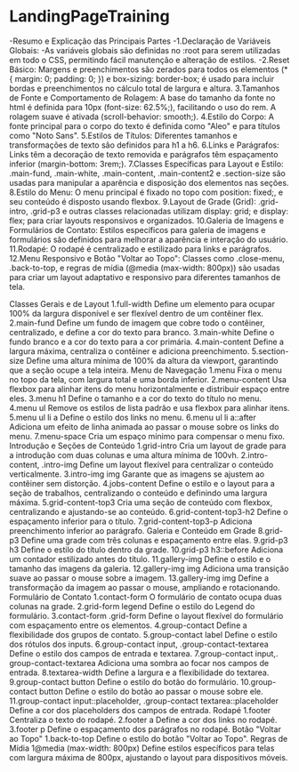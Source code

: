 # LandingPageTraining

-Resumo e Explicação das Principais Partes
-1.Declaração de Variáveis Globais:
-As variáveis globais são definidas no :root para serem utilizadas em todo o CSS, permitindo fácil manutenção e alteração de estilos.
-2.Reset Básico:
Margens e preenchimentos são zerados para todos os elementos (\* { margin: 0; padding: 0; }) e box-sizing: border-box; é usado para incluir bordas e preenchimentos no cálculo total de largura e altura.
3.Tamanhos de Fonte e Comportamento de Rolagem:
A base do tamanho da fonte no html é definida para 10px (font-size: 62.5%;), facilitando o uso do rem.
A rolagem suave é ativada (scroll-behavior: smooth;).
4.Estilo do Corpo:
A fonte principal para o corpo do texto é definida como "Aleo" e para títulos como "Noto Sans".
5.Estilos de Títulos:
Diferentes tamanhos e transformações de texto são definidos para h1 a h6.
6.Links e Parágrafos:
Links têm a decoração de texto removida e parágrafos têm espaçamento inferior (margin-bottom: 3rem;).
7.Classes Específicas para Layout e Estilo:
.main-fund, .main-white, .main-content, .main-content2 e .section-size são usadas para manipular a aparência e disposição dos elementos nas seções.
8.Estilo do Menu:
O menu principal é fixado no topo com position: fixed;, e seu conteúdo é disposto usando flexbox.
9.Layout de Grade (Grid):
.grid-intro, .grid-p3 e outras classes relacionadas utilizam display: grid; e display: flex; para criar layouts responsivos e organizados.
10.Galeria de Imagens e Formulários de Contato:
Estilos específicos para galeria de imagens e formulários são definidos para melhorar a aparência e interação do usuário.
11.Rodapé:
O rodapé é centralizado e estilizado para links e parágrafos.
12.Menu Responsivo e Botão "Voltar ao Topo":
Classes como .close-menu, .back-to-top, e regras de mídia (@media (max-width: 800px)) são usadas para criar um layout adaptativo e responsivo para diferentes tamanhos de tela.

Classes Gerais e de Layout
1.full-width
Define um elemento para ocupar 100% da largura disponível e ser flexível dentro de um contêiner flex.
2.main-fund
Define um fundo de imagem que cobre todo o contêiner, centralizado, e define a cor do texto para branco.
3.main-white
Define o fundo branco e a cor do texto para a cor primária.
4.main-content
Define a largura máxima, centraliza o contêiner e adiciona preenchimento.
5.section-size
Define uma altura mínima de 100% da altura da viewport, garantindo que a seção ocupe a tela inteira.
Menu de Navegação
1.menu
Fixa o menu no topo da tela, com largura total e uma borda inferior.
2.menu-content
Usa flexbox para alinhar itens do menu horizontalmente e distribuir espaço entre eles.
3.menu h1
Define o tamanho e a cor do texto do título no menu.
4.menu ul
Remove os estilos de lista padrão e usa flexbox para alinhar itens.
5.menu ul li a
Define o estilo dos links no menu.
6.menu ul li a::after
Adiciona um efeito de linha animada ao passar o mouse sobre os links do menu.
7.menu-space
Cria um espaço mínimo para compensar o menu fixo.
Introdução e Seções de Conteúdo
1.grid-intro
Cria um layout de grade para a introdução com duas colunas e uma altura mínima de 100vh.
2.intro-content, .intro-img
Define um layout flexível para centralizar o conteúdo verticalmente.
3.intro-img img
Garante que as imagens se ajustem ao contêiner sem distorção.
4.jobs-content
Define o estilo e o layout para a seção de trabalhos, centralizando o conteúdo e definindo uma largura máxima.
5.grid-content-top3
Cria uma seção de conteúdo com flexbox, centralizando e ajustando-se ao conteúdo.
6.grid-content-top3-h2
Define o espaçamento inferior para o título.
7.grid-content-top3-p
Adiciona preenchimento inferior ao parágrafo.
Galeria e Conteúdo em Grade
8.grid-p3
Define uma grade com três colunas e espaçamento entre elas.
9.grid-p3 h3
Define o estilo do título dentro da grade.
10.grid-p3 h3::before
Adiciona um contador estilizado antes do título.
11.gallery-img
Define o estilo e o tamanho das imagens da galeria.
12.gallery-img img
Adiciona uma transição suave ao passar o mouse sobre a imagem.
13.gallery-img img
Define a transformação da imagem ao passar o mouse, ampliando e rotacionando.
Formulário de Contato
1.contact-form
O formulário de contato ocupa duas colunas na grade.
2.grid-form legend
Define o estilo do Legend do formulário.
3.contact-form .grid-form
Define o layout flexível do formulário com espaçamento entre os elementos.
4.group-contact
Define a flexibilidade dos grupos de contato.
5.group-contact label
Define o estilo dos rótulos dos inputs.
6.group-contact input, .group-contact-textarea
Define o estilo dos campos de entrada e textarea.
7.group-contact input,. group-contact-textarea
Adiciona uma sombra ao focar nos campos de entrada.
8.textarea-width
Define a largura e a flexibilidade do textarea.
9.group-contact button
Define o estilo do botão do formulário.
10.group-contact button
Define o estilo do botão ao passar o mouse sobre ele.
11.group-contact input::placeholder, .group-contact textarea::placeholder
Define a cor dos placeholders dos campos de entrada.
Rodapé
1.footer
Centraliza o texto do rodapé.
2.footer a
Define a cor dos links no rodapé.
3.footer p
Define o espaçamento dos parágrafos no rodapé.
Botão "Voltar ao Topo"
1.back-to-top
Define o estilo do botão "Voltar ao Topo".
Regras de Mídia
1@media (max-width: 800px)
Define estilos específicos para telas com largura máxima de 800px, ajustando o layout para dispositivos móveis.
